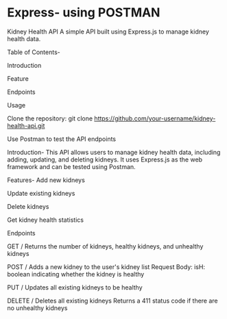 # Express- using POSTMAN

Kidney Health API
A simple API built using Express.js to manage kidney health data.

Table of Contents-

Introduction

Feature

Endpoints

Usage

Clone the repository: git clone https://github.com/your-username/kidney-health-api.git

Use Postman to test the API endpoints

Introduction-
This API allows users to manage kidney health data, including adding, updating, and deleting kidneys. It uses Express.js as the web framework and can be tested using Postman.

Features-
Add new kidneys

Update existing kidneys

Delete kidneys

Get kidney health statistics


Endpoints

GET /
Returns the number of kidneys, healthy kidneys, and unhealthy kidneys

POST /
Adds a new kidney to the user's kidney list
Request Body:
isH: boolean indicating whether the kidney is healthy

PUT /
Updates all existing kidneys to be healthy

DELETE /
Deletes all existing kidneys
Returns a 411 status code if there are no unhealthy kidneys
